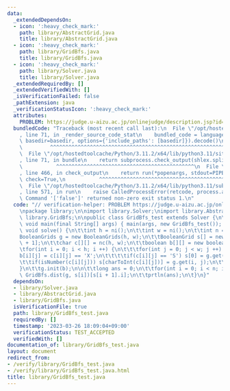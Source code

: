 ```yaml
---
data:
  _extendedDependsOn:
  - icon: ':heavy_check_mark:'
    path: library/AbstractGrid.java
    title: library/AbstractGrid.java
  - icon: ':heavy_check_mark:'
    path: library/GridBfs.java
    title: library/GridBfs.java
  - icon: ':heavy_check_mark:'
    path: library/Solver.java
    title: library/Solver.java
  _extendedRequiredBy: []
  _extendedVerifiedWith: []
  _isVerificationFailed: false
  _pathExtension: java
  _verificationStatusIcon: ':heavy_check_mark:'
  attributes:
    PROBLEM: https://judge.u-aizu.ac.jp/onlinejudge/description.jsp?id=0558
  bundledCode: "Traceback (most recent call last):\n  File \"/opt/hostedtoolcache/Python/3.11.2/x64/lib/python3.11/site-packages/onlinejudge_verify/documentation/build.py\"\
    , line 71, in _render_source_code_stat\n    bundled_code = language.bundle(stat.path,\
    \ basedir=basedir, options={'include_paths': [basedir]}).decode()\n          \
    \         ^^^^^^^^^^^^^^^^^^^^^^^^^^^^^^^^^^^^^^^^^^^^^^^^^^^^^^^^^^^^^^^^^^^^^^^^^^^^^^^^^\n\
    \  File \"/opt/hostedtoolcache/Python/3.11.2/x64/lib/python3.11/site-packages/onlinejudge_verify/languages/user_defined.py\"\
    , line 71, in bundle\n    return subprocess.check_output(shlex.split(command))\n\
    \           ^^^^^^^^^^^^^^^^^^^^^^^^^^^^^^^^^^^^^^^^^^^^^\n  File \"/opt/hostedtoolcache/Python/3.11.2/x64/lib/python3.11/subprocess.py\"\
    , line 466, in check_output\n    return run(*popenargs, stdout=PIPE, timeout=timeout,\
    \ check=True,\n           ^^^^^^^^^^^^^^^^^^^^^^^^^^^^^^^^^^^^^^^^^^^^^^^^^^^^^^^^^\n\
    \  File \"/opt/hostedtoolcache/Python/3.11.2/x64/lib/python3.11/subprocess.py\"\
    , line 571, in run\n    raise CalledProcessError(retcode, process.args,\nsubprocess.CalledProcessError:\
    \ Command '['false']' returned non-zero exit status 1.\n"
  code: "// verification-helper: PROBLEM https://judge.u-aizu.ac.jp/onlinejudge/description.jsp?id=0558\n\
    \npackage library;\n\nimport library.Solver;\nimport library.AbstractGrid;\nimport\
    \ library.GridBfs;\n\npublic class GridBfs_test extends Solver {\n\tpublic static\
    \ void main(final String[] args) { main(args, new GridBfs_test()); }\n\n\tpublic\
    \ void solve() {\n\t\tint h = ni();\n\t\tint w = ni();\n\t\tint n = ni();\n\t\t\
    BooleanGrids g = new BooleanGrids(h, w);\n\t\tBooleanGrid s[] = new BooleanGrid[n\
    \ + 1];\n\t\tchar c[][] = nc(h, w);\n\t\tboolean b[][] = new boolean[h][w];\n\t\
    \tfor(int i = 0; i < h; i ++) {\n\t\t\tfor(int j = 0; j < w; j ++) {\n\t\t\t\t\
    b[i][j] = c[i][j] == 'X';\n\t\t\t\tif(c[i][j] == 'S') s[0] = g.get(i, j);\n\t\t\
    \t\tif(isNumber(c[i][j])) s[charToInt(c[i][j])] = g.get(i, j);\n\t\t\t}\n\t\t\
    }\n\t\tg.init(b);\n\n\t\tlong ans = 0;\n\t\tfor(int i = 0; i < n; i ++) ans +=\
    \ GridBfs.dist(g, s[i])[s[i + 1].i];\n\t\tprtln(ans);\n\t}\n}"
  dependsOn:
  - library/Solver.java
  - library/AbstractGrid.java
  - library/GridBfs.java
  isVerificationFile: true
  path: library/GridBfs_test.java
  requiredBy: []
  timestamp: '2023-03-26 18:09:04+09:00'
  verificationStatus: TEST_ACCEPTED
  verifiedWith: []
documentation_of: library/GridBfs_test.java
layout: document
redirect_from:
- /verify/library/GridBfs_test.java
- /verify/library/GridBfs_test.java.html
title: library/GridBfs_test.java
---
```

